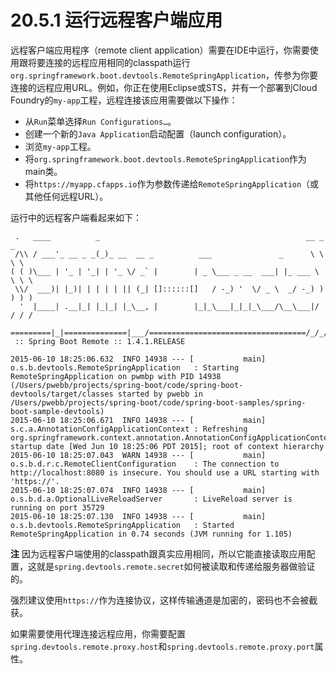 # 20.5.1 运行远程客户端应用

远程客户端应用程序（remote client application）需要在IDE中运行，你需要使用跟将要连接的远程应用相同的classpath运行`org.springframework.boot.devtools.RemoteSpringApplication`，传参为你要连接的远程应用URL。例如，你正在使用Eclipse或STS，并有一个部署到Cloud Foundry的`my-app`工程，远程连接该应用需要做以下操作：

* 从`Run`菜单选择`Run Configurations…`。
* 创建一个新的`Java Application`启动配置（launch configuration）。
* 浏览`my-app`工程。
* 将`org.springframework.boot.devtools.RemoteSpringApplication`作为main类。
* 将`https://myapp.cfapps.io`作为参数传递给`RemoteSpringApplication`（或其他任何远程URL）。

运行中的远程客户端看起来如下：

```text
 .   ____          _                                              __ _ _
 /\\ / ___'_ __ _ _(_)_ __  __ _          ___               _      \ \ \ \
( ( )\___ | '_ | '_| | '_ \/ _` |        | _ \___ _ __  ___| |_ ___ \ \ \ \
 \\/  ___)| |_)| | | | | || (_| []::::::[]   / -_) '  \/ _ \  _/ -_) ) ) ) )
  '  |____| .__|_| |_|_| |_\__, |        |_|_\___|_|_|_\___/\__\___|/ / / /
 =========|_|==============|___/===================================/_/_/_/
 :: Spring Boot Remote :: 1.4.1.RELEASE

2015-06-10 18:25:06.632  INFO 14938 --- [           main] o.s.b.devtools.RemoteSpringApplication   : Starting RemoteSpringApplication on pwmbp with PID 14938 (/Users/pwebb/projects/spring-boot/code/spring-boot-devtools/target/classes started by pwebb in /Users/pwebb/projects/spring-boot/code/spring-boot-samples/spring-boot-sample-devtools)
2015-06-10 18:25:06.671  INFO 14938 --- [           main] s.c.a.AnnotationConfigApplicationContext : Refreshing org.springframework.context.annotation.AnnotationConfigApplicationContext@2a17b7b6: startup date [Wed Jun 10 18:25:06 PDT 2015]; root of context hierarchy
2015-06-10 18:25:07.043  WARN 14938 --- [           main] o.s.b.d.r.c.RemoteClientConfiguration    : The connection to http://localhost:8080 is insecure. You should use a URL starting with 'https://'.
2015-06-10 18:25:07.074  INFO 14938 --- [           main] o.s.b.d.a.OptionalLiveReloadServer       : LiveReload server is running on port 35729
2015-06-10 18:25:07.130  INFO 14938 --- [           main] o.s.b.devtools.RemoteSpringApplication   : Started RemoteSpringApplication in 0.74 seconds (JVM running for 1.105)
```

**注** 因为远程客户端使用的classpath跟真实应用相同，所以它能直接读取应用配置，这就是`spring.devtools.remote.secret`如何被读取和传递给服务器做验证的。

强烈建议使用`https://`作为连接协议，这样传输通道是加密的，密码也不会被截获。

如果需要使用代理连接远程应用，你需要配置`spring.devtools.remote.proxy.host`和`spring.devtools.remote.proxy.port`属性。

